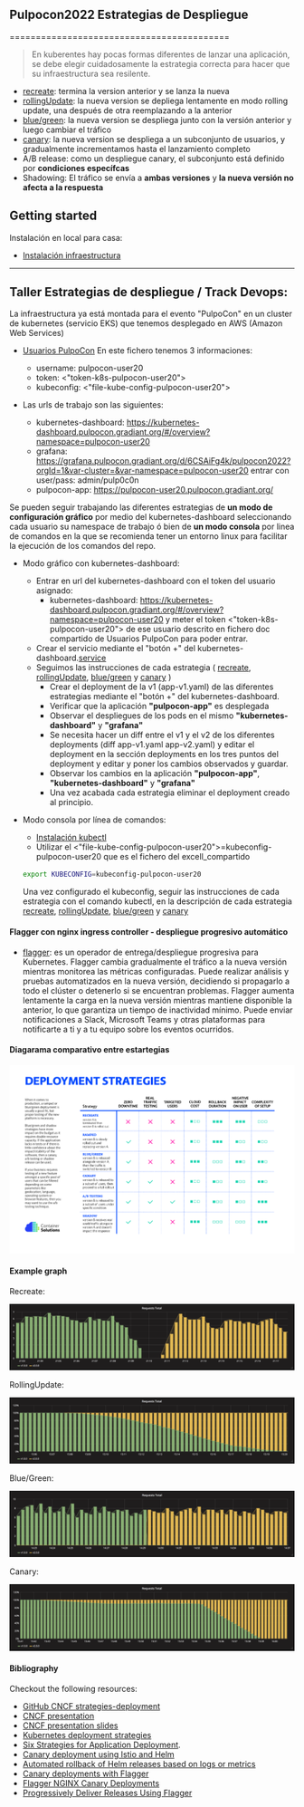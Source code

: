 ## Pulpocon2022 Estrategias de Despliegue
==========================================

> En kuberentes hay pocas formas diferentes de lanzar una aplicación, 
se debe elegir cuidadosamente la estrategia correcta para hacer que su infraestructura sea resilente.

- [recreate](recreate/): termina la version anterior y se lanza la nueva
- [rollingUpdate](rolling-update/): la nueva version se depliega lentamente en modo rolling update, una después de otra reemplazando a la anterior
- [blue/green](blue-green/): la nueva version se despliega junto con la versión anterior y luego cambiar el tráfico
- [canary](canary/): la nueva version se despliega a un subconjunto de usuarios, y gradualmente incrementamos hasta el lanzamiento completo
- A/B release: como un despliegue canary, el subconjunto está definido por **condiciones específcas**
- Shadowing: El tráfico se envía a **ambas versiones** y **la nueva versión no afecta a la respuesta**

<!---

![deployment strategy decision diagram](decision-diagram.png)

-->

## Getting started

Instalación en local para casa:

- [Instalación infraestructura](local-kind/README.md)

---

## Taller Estrategias de despliegue / Track Devops:

La infraestructura ya está montada para el evento "PulpoCon" en un cluster de kubernetes (servicio EKS) que tenemos desplegado en AWS (Amazon Web Services)

- [Usuarios PulpoCon](https://docs.google.com/spreadsheets/d/1qm4vZoIYYcHK4AwTuHPsjFciUwVgTlFK7ENTguKx0Tk/edit?usp=sharing)
En este fichero tenemos 3 informaciones:
    - username: pulpocon-user20
    - token: <"token-k8s-pulpocon-user20">
    - kubeconfig: <"file-kube-config-pulpocon-user20">

- Las urls de trabajo son las siguientes:
    - kubernetes-dashboard: https://kubernetes-dashboard.pulpocon.gradiant.org/#/overview?namespace=pulpocon-user20
    - grafana: https://grafana.pulpocon.gradiant.org/d/6CSAiFg4k/pulpocon2022?orgId=1&var-cluster=&var-namespace=pulpocon-user20 entrar con user/pass: admin/pulp0c0n
    - pulpocon-app: https://pulpocon-user20.pulpocon.gradiant.org/

Se pueden seguir trabajando las diferentes estrategias de **un modo de configuración gráfico** por medio del kubernetes-dashboard seleccionando cada usuario su namespace de trabajo ó bien de **un modo consola** por linea de comandos en la que se recomienda tener un entorno linux para facilitar la ejecución de los comandos del repo.

- Modo gráfico con kubernetes-dashboard:

    - Entrar en url del kubernetes-dashboard con el token del usuario asignado:
        - kubernetes-dashboard: https://kubernetes-dashboard.pulpocon.gradiant.org/#/overview?namespace=pulpocon-user20 y meter el token <"token-k8s-pulpocon-user20"> de ese usuario descrito en fichero doc compartido de Usuarios PulpoCon para poder entrar.
    - Crear el servicio mediante el "botón +" del kubernetes-dashboard.[service](service.yaml)
    - Seguimos las instrucciones de cada estrategia ( [recreate](recreate/), [rollingUpdate](rolling-update/), [blue/green](blue-green/) y [canary](canary/) )
        - Crear el deployment de la v1 (app-v1.yaml) de las diferentes estrategias mediante el "botón +" del kubernetes-dashboard.
        - Verificar que la aplicación **"pulpocon-app"** es desplegada
        - Observar el despliegues de los pods en el mismo **"kubernetes-dashboard"** y **"grafana"**
        - Se necesita hacer un diff entre el v1 y el v2 de los diferentes deployments (diff app-v1.yaml app-v2.yaml) y editar el deployment en la sección deployments en los tres puntos del deployment y editar y poner los cambios observados y guardar.
        - Observar los cambios en la aplicación **"pulpocon-app"**, **"kubernetes-dashboard"** y **"grafana"**
        - Una vez acabada cada estrategia eliminar el deployment creado al principio.


- Modo consola por línea de comandos:

    - [Instalación kubectl](https://kubernetes.io/docs/tasks/tools/)
    - Utilizar el <"file-kube-config-pulpocon-user20">=kubeconfig-pulpocon-user20 que es el fichero del excell_compartido 
    ```bash
    export KUBECONFIG=kubeconfig-pulpocon-user20
    ```
    Una vez configurado el kubeconfig, seguir las instrucciones de cada estrategia con el comando kubectl, en la descripción de cada estrategia [recreate](recreate/), [rollingUpdate](rolling-update/), [blue/green](blue-green/) y [canary](canary/)

#### Flagger con nginx ingress controller - despliegue progresivo automático

- [flagger](flagger/): es un operador de entrega/despliegue progresiva para Kubernetes. 
Flagger cambia gradualmente el tráfico a la nueva versión mientras monitorea las métricas configuradas.
Puede realizar análisis y pruebas automatizados en la nueva versión, decidiendo si propagarlo a todo el clúster o detenerlo si se encuentran problemas.
Flagger aumenta lentamente la carga en la nueva versión mientras mantiene disponible la anterior, lo que garantiza un tiempo de inactividad mínimo.
Puede enviar notificaciones a Slack, Microsoft Teams y otras plataformas para notificarte a ti y a tu equipo sobre los eventos ocurridos.

#### Diagarama comparativo entre estartegias

![deployment strategy decision diagram](decision-diagram.png)

#### Example graph

Recreate:

![Kubernetes deployment recreate](recreate/grafana-recreate.png)

RollingUpdate:

![Kubernetes deployment ramped](rolling-update/grafana-rolling-update.png)

Blue/Green:

![Kubernetes deployment blue-green](blue-green/grafana-blue-green.png)

Canary:

![Kubernetes deployment canary](canary/grafana-canary.png)

#### Bibliography

Checkout the following resources:
- [GitHub CNCF strategies-deployment](https://github.com/ContainerSolutions/k8s-deployment-strategies)
- [CNCF presentation](https://www.youtube.com/watch?v=1oPhfKye5Pg)
- [CNCF presentation slides](https://www.slideshare.net/EtienneTremel/kubernetes-deployment-strategies-cncf-webinar)
- [Kubernetes deployment strategies](https://container-solutions.com/kubernetes-deployment-strategies/)
- [Six Strategies for Application Deployment](https://thenewstack.io/deployment-strategies/).
- [Canary deployment using Istio and Helm](https://github.com/etiennetremel/istio-cross-namespace-canary-release-demo)
- [Automated rollback of Helm releases based on logs or metrics](https://container-solutions.com/automated-rollback-helm-releases-based-logs-metrics/)
- [Canary deployments with Flagger](https://www.weave.works/blog/kubernetes-deployment-strategies)
- [Flagger NGINX Canary Deployments](https://devopstales.github.io/kubernetes/flagger-nginx-canary-deployments/)
- [Progressively Deliver Releases Using Flagger](https://www.digitalocean.com/community/tutorials/how-to-progressively-deliver-releases-using-flagger-on-digitalocean-kubernetes)
